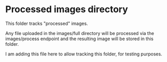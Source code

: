# Processed images directory

This folder tracks "processed" images.

Any file uploaded in the images/full directory will be processed via the images/process endpoint and the resulting image will be stored in this folder.

I am adding this file here to allow tracking this folder, for testing purposes.
